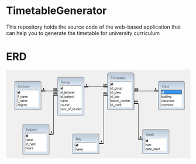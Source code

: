 # TimetableGenerator
This repository holds the source code of the web-based application that can help you to generate the timetable for university curriculum

# ERD
<img src = "/Timetable_Project_.jpg" />
